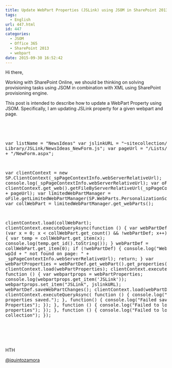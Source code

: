 ```yaml
---
title: Update WebPart Properties (JSLink) using JSOM in SharePoint 2013 (Office 365)
tags:
  - English
url: 447.html
id: 447
categories:
  - JSOM
  - Office 365
  - SharePoint 2013
  - webpart
date: 2015-09-30 16:52:42
---
```


Hi there,

Working with SharePoint Online, we should be thinking on solving provisioning tasks using JSOM in combination with XML using SharePoint provisioning engine.

This post is intended to describe how to update a WebPart Property using JSOM. Specifically, I am updating JSLink property for a given webpart and page.

&nbsp;
<div id="codeSnippetWrapper">
<pre class="js">

var listName = "NewsIdeas"
var jslinkURL = "~sitecollection/Style Library/JSLink/NewsIdeas_NewForm.js";
var pageUrl = "/Lists/" + listName + "/NewForm.aspx";

var clientContext = new SP.ClientContext(_spPageContextInfo.webServerRelativeUrl);
console.log(_spPageContextInfo.webServerRelativeUrl);
var oFile = clientContext.get_web().getFileByServerRelativeUrl(_spPageContextInfo.webServerRelativeUrl + pageUrl); 
var limitedWebPartManager = oFile.getLimitedWebPartManager(SP.WebParts.PersonalizationScope.shared);
var collWebPart = limitedWebPartManager.get_webParts();

clientContext.load(collWebPart);
clientContext.executeQueryAsync(function () 
    {
        var webPartDef = null;
        for (var x = 0; x < collWebPart.get_count() && !webPartDef; x++) {
            var temp = collWebPart.get_item(x);
            console.log(temp.get_id().toString());
        }
        webPartDef = collWebPart.get_item(0);
        if (!webPartDef) {
            console.log("Web Part: " + wpId + " not found on page: " + _spPageContextInfo.webServerRelativeUrl);
            return;
        }
        var webPartProperties = webPartDef.get_webPart().get_properties();
        clientContext.load(webPartProperties);
        clientContext.executeQueryAsync(
            function () {
                var webpartprops = webPartProperties;
                console.log(webpartprops.get_item('JSLink'));
                webpartprops.set_item("JSLink", jslinkURL);
                webPartDef.saveWebPartChanges();
                clientContext.load(webPartDef);
                clientContext.executeQueryAsync(
                function () {
                    console.log("WebPart properties saved.");
                },
                function() 
                {
                    console.log("Failed save WebPart Properties"); 
                });
            }, 
            function () 
            { 
                console.log("Failed to load web part properties"); 
            });
    }, 
    function () { 
        console.log("Failed to load web part collection"); 
    });

</pre>
&nbsp;

</div>
&nbsp;

HTH

[@jquintozamora](https://twitter.com/jquintozamora)